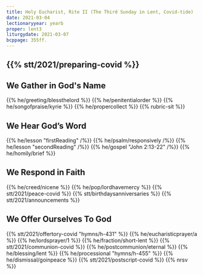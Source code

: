 ```yaml
---
title: Holy Eucharist, Rite II (The Third Sunday in Lent, Covid-tide)
date: 2021-03-04
lectionaryyear: yearb
proper: lent3
liturgydate: 2021-03-07
bcppage: 355ff.
---
```

{{% stt/2021/preparing-covid %}}
---
## We Gather in God's Name
{{% he/greeting/blessthelord %}}
{{% he/penitentialorder %}}
{{% he/songofpraise/kyrie %}}
{{% he/propercollect %}}
{{% rubric-sit %}}
## We Hear God’s Word
{{% he/lesson "firstReading" /%}}
{{% he/psalm/responsively /%}}
{{% he/lesson "secondReading" /%}}
{{% he/gospel "John 2:13-22" /%}}
{{% he/homily/brief %}}

## We Respond in Faith
{{% he/creed/nicene %}}
{{% he/pop/lordhavemercy %}}
{{% stt/2021/peace-covid %}}
{{% stt/birthdaysanniversaries %}}
{{% stt/2021/announcements %}}
## We Offer Ourselves To God
{{% stt/2021/offertory-covid "hymns/h-431" %}}
{{% he/eucharisticprayer/a %}}
{{% he/lordsprayer/1 %}}
{{% he/fraction/short-lent %}}
{{% stt/2021/communion-covid %}}
{{% he/postcommunion/eternal %}}
{{% he/blessing/lent %}}
{{% he/processional "hymns/h-455" %}}
{{% he/dismissal/goinpeace %}}
{{% stt/2021/postscript-covid %}}
{{% nrsv %}}
